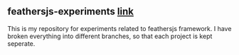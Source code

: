 ## feathersjs-experiments [link](https://feathersjs.com/)

This is my repository for experiments related to feathersjs framework. I have broken everything into different branches, so that each project is kept seperate.
